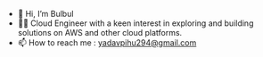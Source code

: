 - 👋 Hi, I’m Bulbul 
- 👩‍💻 Cloud Engineer with a keen interest in exploring and building solutions on AWS and other cloud platforms.
- 📫 How to reach me : yadavpihu294@gmail.com
  

<!---
awsRkeyTec/awsRkeyTec is a ✨ special ✨ repository because its `README.md` (this file) appears on your GitHub profile.
You can click the Preview link to take a look at your changes.
--->
